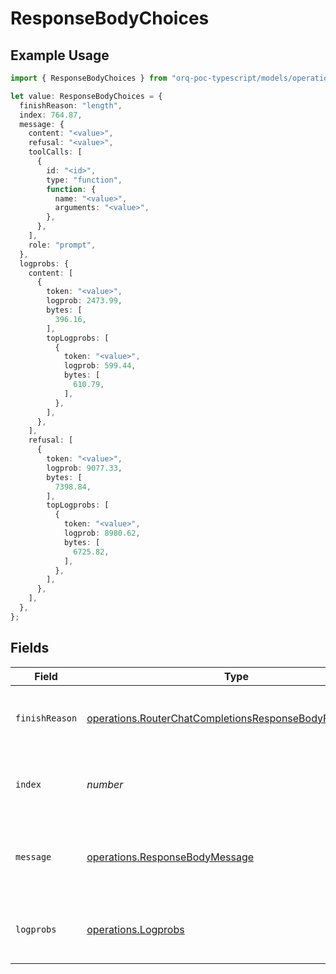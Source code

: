 # ResponseBodyChoices

## Example Usage

```typescript
import { ResponseBodyChoices } from "orq-poc-typescript/models/operations";

let value: ResponseBodyChoices = {
  finishReason: "length",
  index: 764.87,
  message: {
    content: "<value>",
    refusal: "<value>",
    toolCalls: [
      {
        id: "<id>",
        type: "function",
        function: {
          name: "<value>",
          arguments: "<value>",
        },
      },
    ],
    role: "prompt",
  },
  logprobs: {
    content: [
      {
        token: "<value>",
        logprob: 2473.99,
        bytes: [
          396.16,
        ],
        topLogprobs: [
          {
            token: "<value>",
            logprob: 599.44,
            bytes: [
              610.79,
            ],
          },
        ],
      },
    ],
    refusal: [
      {
        token: "<value>",
        logprob: 9077.33,
        bytes: [
          7398.84,
        ],
        topLogprobs: [
          {
            token: "<value>",
            logprob: 8980.62,
            bytes: [
              6725.82,
            ],
          },
        ],
      },
    ],
  },
};
```

## Fields

| Field                                                                                                                                | Type                                                                                                                                 | Required                                                                                                                             | Description                                                                                                                          |
| ------------------------------------------------------------------------------------------------------------------------------------ | ------------------------------------------------------------------------------------------------------------------------------------ | ------------------------------------------------------------------------------------------------------------------------------------ | ------------------------------------------------------------------------------------------------------------------------------------ |
| `finishReason`                                                                                                                       | [operations.RouterChatCompletionsResponseBodyFinishReason](../../models/operations/routerchatcompletionsresponsebodyfinishreason.md) | :heavy_check_mark:                                                                                                                   | The reason the model stopped generating tokens.                                                                                      |
| `index`                                                                                                                              | *number*                                                                                                                             | :heavy_check_mark:                                                                                                                   | The index of the choice in the list of choices.                                                                                      |
| `message`                                                                                                                            | [operations.ResponseBodyMessage](../../models/operations/responsebodymessage.md)                                                     | :heavy_check_mark:                                                                                                                   | A chat completion message generated by the model.                                                                                    |
| `logprobs`                                                                                                                           | [operations.Logprobs](../../models/operations/logprobs.md)                                                                           | :heavy_check_mark:                                                                                                                   | Log probability information for the choice.                                                                                          |